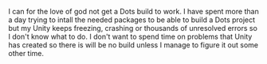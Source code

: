 I can for the love of god not get a Dots build to work. 
I have spent more than a day trying to intall the needed packages to be able to build a Dots project but my Unity keeps freezing, crashing or thousands of unresolved errors so I don't know what to do.
I don't want to spend time on problems that Unity has created so there is will be no build unless I manage to figure it out some other time. 
